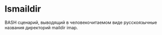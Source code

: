 # lsmaildir
BASH сценарий, выводящий в человекочитаемом виде русскоязычные названия директорий maildir imap.
